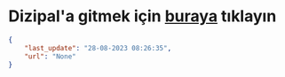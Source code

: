 # Dizipal'a gitmek için [buraya](None) tıklayın
    
```json
{
    "last_update": "28-08-2023 08:26:35",
    "url": "None"
}
```
